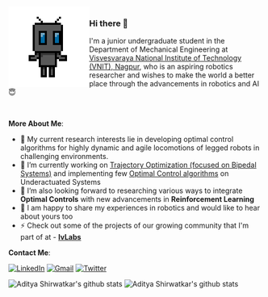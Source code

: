 <!--
**aditya-shirwatkar/aditya-shirwatkar** is a ✨ _special_ ✨ repository because its `README.md` (this file) appears on your GitHub profile.
-->
<img align="left" src="https://github.com/aditya-shirwatkar/aditya-shirwatkar/blob/master/me.gif"> 

### Hi there 👋

I'm a junior undergraduate student in the Department of Mechanical Engineering at [Visvesvaraya National Institute of Technology (VNIT), Nagpur](http://vnit.ac.in/), who is an aspiring robotics researcher and wishes to make the world a better place through the advancements in robotics and AI :innocent:

<br>

**More About Me**:

- :rocket: My current research interests lie in developing optimal control algorithms for highly dynamic and agile locomotions of legged robots in challenging environments.
- 🔭 I’m currently working on [Trajectory Optimization (focused on Bipedal Systems)](https://github.com/IvLabs/biped_trajectory_optimization) and implementing few [Optimal Control algorithms](https://github.com/aditya-shirwatkar/UnderactuatedRobotics) on Underactuated Systems
- 🌱 I’m also looking forward to researching various ways to integrate **Optimal Controls** with new advancements in **Reinforcement Learning**
- 💬 I am happy to share my experiences in robotics and would like to hear about yours too
- ⚡ Check out some of the projects of our growing community that I'm part of at - [**IvLabs**](https://www.ivlabs.in/) 
<!-- - 📫 You can contact me on my email - avant.redditor@gmail.com -->
<!-- - 👯 I’m looking to collaborate on ... 
- 🤔 I’m looking for help with ... 
- 💬 Ask me about ... -->

**Contact Me**:

[![LinkedIn](https://img.shields.io/badge/LinkedIn-blue?style=for-the-badge&logo=Linkedin&logoColor=white)](https://in.linkedin.com/in/aditya-shirwatkar-40a956188)
[![Gmail](https://img.shields.io/badge/Gmail-red?style=for-the-badge&logo=gmail&logoColor=white)](mailto:aditya.s@students.vnit.ac.in)
[![Twitter](https://img.shields.io/badge/Twitter-blue?style=for-the-badge&logo=twitter&logoColor=white)](https://twitter.com/A_Shirwatkar)


![Aditya Shirwatkar's github stats](https://github-readme-stats.vercel.app/api?username=aditya-shirwatkar&show_icons=true)
![Aditya Shirwatkar's github stats](https://github-readme-stats.vercel.app/api/top-langs/?username=aditya-shirwatkar&layout=compact)
